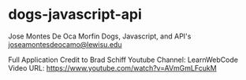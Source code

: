 # dogs-javascript-api

Jose Montes De Oca Morfin
Dogs, Javascript, and API's
joseamontesdeocamo@lewisu.edu

Full Application Credit to Brad Schiff Youtube Channel: LearnWebCode 
Video URL: https://www.youtube.com/watch?v=AVmGmLFcukM 



